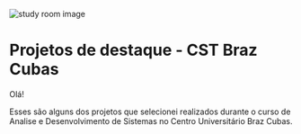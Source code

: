 ![study room image](https://img.freepik.com/premium-photo/cozy-reading-nook-with-comfortable-chairs-bookshelves-inviting-students_741910-47561.jpg?size=626&ext=jpg&ga=GA1.1.1618076671.1697857789&semt=ais)

# Projetos de destaque - CST Braz Cubas

Olá!

Esses são alguns dos projetos que selecionei realizados durante o curso de Analise e Desenvolvimento de Sistemas no Centro Universitário Braz Cubas.

